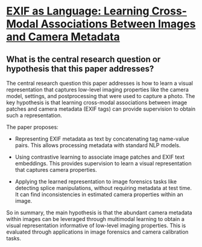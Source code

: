 # [EXIF as Language: Learning Cross-Modal Associations Between Images and   Camera Metadata](https://arxiv.org/abs/2301.04647)

## What is the central research question or hypothesis that this paper addresses?

 The central research question this paper addresses is how to learn a visual representation that captures low-level imaging properties like the camera model, settings, and postprocessing that were used to capture a photo. The key hypothesis is that learning cross-modal associations between image patches and camera metadata (EXIF tags) can provide supervision to obtain such a representation.

The paper proposes:

- Representing EXIF metadata as text by concatenating tag name-value pairs. This allows processing metadata with standard NLP models.

- Using contrastive learning to associate image patches and EXIF text embeddings. This provides supervision to learn a visual representation that captures camera properties.

- Applying the learned representation to image forensics tasks like detecting splice manipulations, without requiring metadata at test time. It can find inconsistencies in estimated camera properties within an image.

So in summary, the main hypothesis is that the abundant camera metadata within images can be leveraged through multimodal learning to obtain a visual representation informative of low-level imaging properties. This is evaluated through applications in image forensics and camera calibration tasks.
